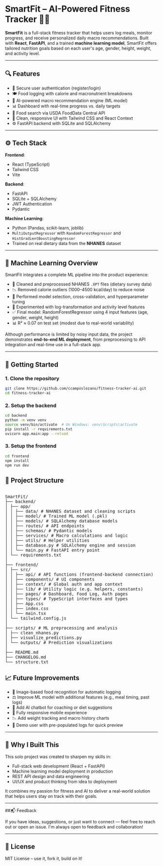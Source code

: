# SmartFit – AI-Powered Fitness Tracker 💪🧠

**SmartFit** is a full-stack fitness tracker that helps users log meals, monitor progress, and receive personalized daily macro recommendations. Built with **React**, **FastAPI**, and a trained **machine learning model**, SmartFit offers tailored nutrition goals based on each user's age, gender, height, weight, and activity level.

---

## 🔍 Features

- 🔐 Secure user authentication (register/login)
- 🍽️ Food logging with calorie and macronutrient breakdowns
- 🤖 AI-powered macro recommendation engine (ML model)
- 📊 Dashboard with real-time progress vs. daily targets
- 🔎 Food search via USDA FoodData Central API
- 🧼 Clean, responsive UI with Tailwind CSS and React Context
- ⚙️ FastAPI backend with SQLite and SQLAlchemy

---

## ⚙️ Tech Stack

**Frontend**:
- React (TypeScript)
- Tailwind CSS
- Vite

**Backend**:
- FastAPI
- SQLite + SQLAlchemy
- JWT Authentication
- Pydantic

**Machine Learning**:
- Python (Pandas, scikit-learn, joblib)
- `MultiOutputRegressor` with `RandomForestRegressor` and `HistGradientBoostingRegressor`
- Trained on real dietary data from the **NHANES** dataset

---

## 🧠 Machine Learning Overview

SmartFit integrates a complete ML pipeline into the product experience:

- 🔄 Cleaned and preprocessed NHANES `.XPT` files (dietary survey data)
- 📉 Removed calorie outliers (1000–4500 kcal/day) to reduce noise
- 🧪 Performed model selection, cross-validation, and hyperparameter tuning
- 🔁 Experimented with log-transformation and activity level features
- ✅ Final model: RandomForestRegressor using 4 input features (age, gender, weight, height)
- 📊 R² ≈ 0.07 on test set (modest due to real-world variability)

Although performance is limited by noisy input data, the project demonstrates **end-to-end ML deployment**, from preprocessing to API integration and real-time use in a full-stack app.

---

## 🚀 Getting Started

### 1. Clone the repository

```bash
git clone https://github.com/ccamposlozano/fitness-tracker-ai.git
cd fitness-tracker-ai
```

### 2. Setup the backend

```bash
cd backend
python -m venv venv
source venv/bin/activate  # On Windows: venv\Scripts\activate
pip install -r requirements.txt
uvicorn app.main:app --reload
```

### 3. Setup the frontend

```bash
cd frontend
npm install
npm run dev
```

## 📁 Project Structure
<pre>  
SmartFit/
├── backend/
│ ├── app/
│ │ ├── data/ # NHANES dataset and cleaning scripts
│ │ ├── model/ # Trained ML model (.pkl)
│ │ ├── models/ # SQLAlchemy database models
│ │ ├── routes/ # API endpoints
│ │ ├── schemas/ # Pydantic models
│ │ ├── services/ # Macro calculations and logic
│ │ ├── utils/ # Helper utilities
│ │ ├── database.py # SQLAlchemy engine and session
│ │ └── main.py # FastAPI entry point
│ └── requirements.txt
│
├── frontend/
│ ├── src/
│ │ ├── api/ # API functions (frontend-backend connection)
│ │ ├── components/ # UI components
│ │ ├── context/ # Global auth and app context
│ │ ├── lib/ # Utility logic (e.g. helpers, constants)
│ │ ├── pages/ # Dashboard, Food Log, Auth pages
│ │ ├── types/ # TypeScript interfaces and types
│ │ ├── App.css
│ │ ├── index.css
│ │ └── main.tsx
│ └── tailwind.config.js
│
├── scripts/ # ML preprocessing and analysis
│ ├── clean_nhanes.py
│ ├── visualize_predictions.py
│ └── outputs/ # Prediction visualizations
│
├── README.md
├── CHANGELOG.md
└── structure.txt
</pre>


## 📈 Future Improvements

- 📸 Image-based food recognition for automatic logging
- ⚖️ Improve ML model with additional features (e.g., meal timing, past logs)
- 🧠 Add AI chatbot for coaching or diet suggestions
- 📱 Fully responsive mobile experience
- 📉 Add weight tracking and macro history charts
- 👤 Demo user with pre-populated logs for quick preview

---

## 🎯 Why I Built This

This solo project was created to sharpen my skills in:

- Full-stack web development (React + FastAPI)
- Machine learning model deployment in production
- REST API design and data engineering
- UI/UX and product thinking from idea to deployment

It combines my passion for fitness and AI to deliver a real-world solution that helps users stay on track with their goals.

---

##📬 Feedback

If you have ideas, suggestions, or just want to connect — feel free to reach out or open an issue. I'm always open to feedback and collaboration!

---

## 📜 License

MIT License – use it, fork it, build on it!